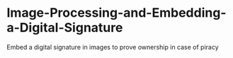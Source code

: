 # Image-Processing-and-Embedding-a-Digital-Signature
Embed a digital signature in images to prove ownership in case of piracy
